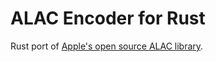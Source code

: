 # ALAC Encoder for Rust

Rust port of [Apple's open source ALAC library](https://macosforge.github.io/alac/).
